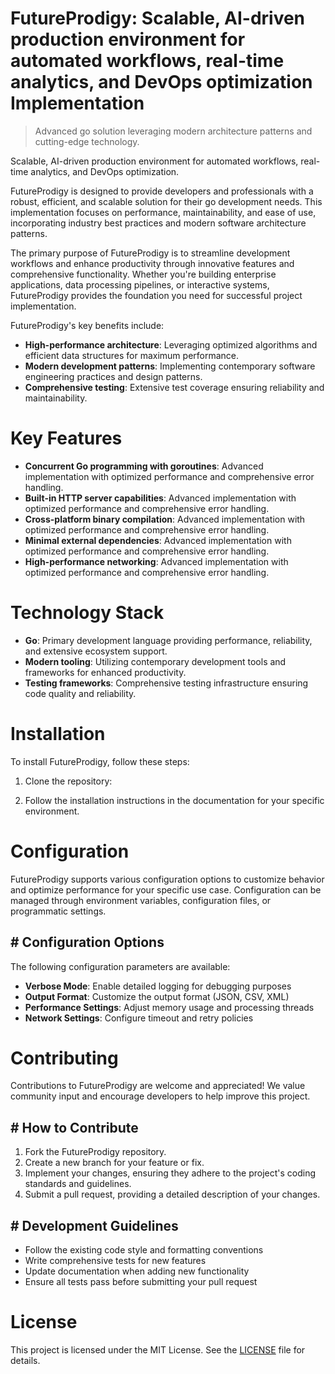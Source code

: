 <!-- fallback_FutureProdigy_20250802211901_32517 -->

# FutureProdigy: Scalable, AI-driven production environment for automated workflows, real-time analytics, and DevOps optimization Implementation
> Advanced go solution leveraging modern architecture patterns and cutting-edge technology.

Scalable, AI-driven production environment for automated workflows, real-time analytics, and DevOps optimization.

FutureProdigy is designed to provide developers and professionals with a robust, efficient, and scalable solution for their go development needs. This implementation focuses on performance, maintainability, and ease of use, incorporating industry best practices and modern software architecture patterns.

The primary purpose of FutureProdigy is to streamline development workflows and enhance productivity through innovative features and comprehensive functionality. Whether you're building enterprise applications, data processing pipelines, or interactive systems, FutureProdigy provides the foundation you need for successful project implementation.

FutureProdigy's key benefits include:

* **High-performance architecture**: Leveraging optimized algorithms and efficient data structures for maximum performance.
* **Modern development patterns**: Implementing contemporary software engineering practices and design patterns.
* **Comprehensive testing**: Extensive test coverage ensuring reliability and maintainability.

# Key Features

* **Concurrent Go programming with goroutines**: Advanced implementation with optimized performance and comprehensive error handling.
* **Built-in HTTP server capabilities**: Advanced implementation with optimized performance and comprehensive error handling.
* **Cross-platform binary compilation**: Advanced implementation with optimized performance and comprehensive error handling.
* **Minimal external dependencies**: Advanced implementation with optimized performance and comprehensive error handling.
* **High-performance networking**: Advanced implementation with optimized performance and comprehensive error handling.

# Technology Stack

* **Go**: Primary development language providing performance, reliability, and extensive ecosystem support.
* **Modern tooling**: Utilizing contemporary development tools and frameworks for enhanced productivity.
* **Testing frameworks**: Comprehensive testing infrastructure ensuring code quality and reliability.

# Installation

To install FutureProdigy, follow these steps:

1. Clone the repository:


2. Follow the installation instructions in the documentation for your specific environment.

# Configuration

FutureProdigy supports various configuration options to customize behavior and optimize performance for your specific use case. Configuration can be managed through environment variables, configuration files, or programmatic settings.

## # Configuration Options

The following configuration parameters are available:

* **Verbose Mode**: Enable detailed logging for debugging purposes
* **Output Format**: Customize the output format (JSON, CSV, XML)
* **Performance Settings**: Adjust memory usage and processing threads
* **Network Settings**: Configure timeout and retry policies

# Contributing

Contributions to FutureProdigy are welcome and appreciated! We value community input and encourage developers to help improve this project.

## # How to Contribute

1. Fork the FutureProdigy repository.
2. Create a new branch for your feature or fix.
3. Implement your changes, ensuring they adhere to the project's coding standards and guidelines.
4. Submit a pull request, providing a detailed description of your changes.

## # Development Guidelines

* Follow the existing code style and formatting conventions
* Write comprehensive tests for new features
* Update documentation when adding new functionality
* Ensure all tests pass before submitting your pull request

# License

This project is licensed under the MIT License. See the [LICENSE](https://github.com/cerenyilmazjinx/FutureProdigy/blob/main/LICENSE) file for details.
